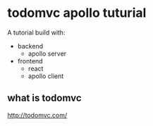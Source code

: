 # todomvc apollo tuturial

A tutorial build with:

- backend
  - apollo server
- frontend
  - react
  - apollo client

## what is todomvc

http://todomvc.com/


